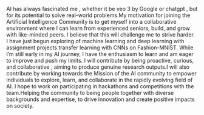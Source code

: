 AI has always fascinated me , whether it be veo 3 by Google or chatgpt , but for its potential to solve real-world problems.My motivation for joining the Artificial Intelligence Community is to get myself into a collaborative environment where I can learn from experienced seniors, build, and grow with like-minded peers. I believe that this will challenge me to strive harder.
<br>
I have just begun exploring of machine learning and deep learning with assignment projects transfer learning with CNNs on Fashion-MNIST. While I’m still early in my AI journey, I have the enthusiasm to learn and am eager to improve and push my limits.
I will contribute by being proactive, curious, and collaborative , aiming to produce genuine research outputs.I will also contribute by working towards the Mission of the AI community to empower individuals to explore, learn, and collaborate in the rapidly evolving field of AI. I hope to work on participating in hackathons and competitions with the team.Helping the community to being people together with diverse backgrounds and expertise, to drive innovation and create positive impacts on society.
